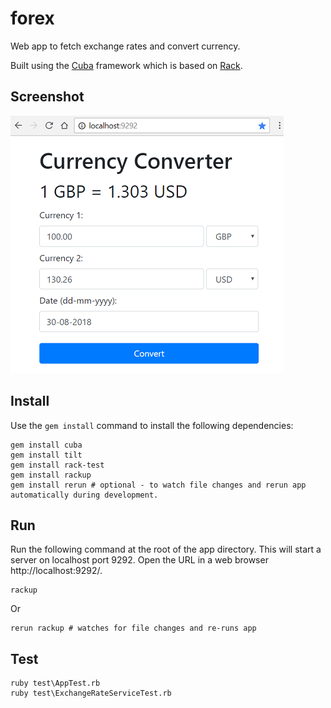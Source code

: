 # forex
Web app to fetch exchange rates and convert currency.

Built using the [Cuba](https://github.com/soveran/cuba) framework which is based on [Rack](https://rack.github.io/). 

## Screenshot
![screen shot of web app](https://raw.githubusercontent.com/rdtek/forex/master/Screenshot.png)

## Install
Use the `gem install` command to install the following dependencies:

```
gem install cuba
gem install tilt
gem install rack-test
gem install rackup
gem install rerun # optional - to watch file changes and rerun app automatically during development.
```

## Run
Run the following command at the root of the app directory.
This will start a server on localhost port 9292.
Open the URL in a web browser http://localhost:9292/.
```
rackup
```
Or
```
rerun rackup # watches for file changes and re-runs app 
```

## Test
```
ruby test\AppTest.rb
ruby test\ExchangeRateServiceTest.rb
```

